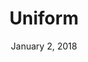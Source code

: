 ---
layout: post
date: January 2, 2018
title: Uniform
company: Hudl
link: http://uniform.hudl.com/
image: images/systems/uniform.jpg
description: Uniform is Hudl’s design system. It exists to unify Hudl’s products through design and code implementation.

---